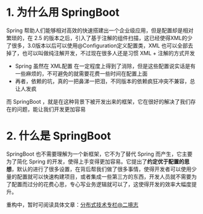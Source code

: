 # 1. 为什么用 SpringBoot

Spring 帮助人们能够相对高效的快速搭建出一个企业级应用，但是配置却是相对繁琐的，在 2.5 的版本之后，引入了基于注解的组件扫描，这已经使得XML的少了很多，3.0版本以后可以使用@Configuration定义配置类，XML 也可以全部去掉了，也可以叫做纯注解开发，不过现在很多人还是习惯 XML + 注解的方式开发

- Spring 虽然在 XML配置 在一定程度上得到了消除，但是这些配置说实话是有一些麻烦的，不可避免的就需要花费一些时间在配置上面
- 再者，依赖的坑，真的一把鼻涕一把泪，不同版本的依赖疯狂冲突不兼容，总让人发疯

而 SpringBoot ，就是在这种背景下被开发出来的框架，它在很好的解决了我们存在的问题，能让我们开发更加容易

# 2. 什么是 SpringBoot

SpringBoot 也不需要理解为一个新框架，它不为了替代 Spring 而产生，它主要为了简化 Spring 的开发，使得上手变得更加容易。它提出了**约定优于配置的思想**，默认的进行了很多设置，在背后帮我们做了很多事情，使得开发者可以使用少量的配置就可以快速构建项目，或者集成一些第三方的东西，开发人员就不需要为了配置而过分的花费心思，专心写业务逻辑就可以了，这使得开发的效率大幅度提升。



重构中，暂时可阅读具体文章：[分布式技术专栏@二境志](https://www.yuque.com/ideal-20/distributed)

